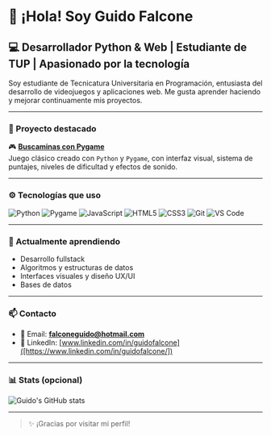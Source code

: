 # 👋 ¡Hola! Soy Guido Falcone

## 💻 Desarrollador Python & Web | Estudiante de TUP | Apasionado por la tecnología

Soy estudiante de Tecnicatura Universitaria en Programación, entusiasta del desarrollo de videojuegos y aplicaciones web. Me gusta aprender haciendo y mejorar continuamente mis proyectos.

---

### 🔭 Proyecto destacado
🎮 **[Buscaminas con Pygame]([https://github.com/guid0f/PYGAME])**  
Juego clásico creado con `Python` y `Pygame`, con interfaz visual, sistema de puntajes, niveles de dificultad y efectos de sonido.

---

### ⚙️ Tecnologías que uso

![Python](https://img.shields.io/badge/-Python-333333?style=flat&logo=python)
![Pygame](https://img.shields.io/badge/-Pygame-333333?style=flat&logo=pygame)
![JavaScript](https://img.shields.io/badge/-JavaScript-333333?style=flat&logo=javascript)
![HTML5](https://img.shields.io/badge/-HTML5-333333?style=flat&logo=html5)
![CSS3](https://img.shields.io/badge/-CSS3-333333?style=flat&logo=css3)
![Git](https://img.shields.io/badge/-Git-333333?style=flat&logo=git)
![VS Code](https://img.shields.io/badge/-VSCode-333333?style=flat&logo=visualstudiocode)

---

### 🌱 Actualmente aprendiendo
- Desarrollo fullstack
- Algoritmos y estructuras de datos
- Interfaces visuales y diseño UX/UI
- Bases de datos
---

### 📫 Contacto

- 📧 Email: **falconeguido@hotmail.com**
- 💼 LinkedIn: [www.linkedin.com/in/guidofalcone]([https://www.linkedin.com/in/guidofalcone/])

---

### 📊 Stats (opcional)

![Guido's GitHub stats](https://github-readme-stats.vercel.app/api?username=guid0f&show_icons=true&theme=tokyonight)

---

> ✨ ¡Gracias por visitar mi perfil!
